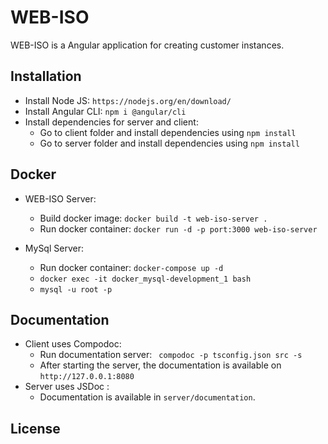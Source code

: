 # WEB-ISO

WEB-ISO is a Angular application for creating customer instances.

## Installation

* Install Node JS: ```https://nodejs.org/en/download/```
* Install Angular CLI: ```npm i @angular/cli```
* Install dependencies for server and client: 
  * Go to client folder and install dependencies using ```npm install```
  * Go to server folder and install dependencies using ```npm install```

## Docker

* WEB-ISO Server:
  * Build docker image: ```docker build -t web-iso-server .```
  * Run docker container: ```docker run -d -p port:3000 web-iso-server``` 

* MySql Server:
  *  Run docker container: ```docker-compose up -d```
  * ```docker exec -it docker_mysql-development_1 bash```
  * ```mysql -u root -p```

## Documentation

* Client uses Compodoc: 
  * Run documentation server: ``` compodoc -p tsconfig.json src -s```
  * After starting the server, the documentation is available on ```http://127.0.0.1:8080```
* Server uses JSDoc :
  * Documentation is available in ```server/documentation```.

## License

